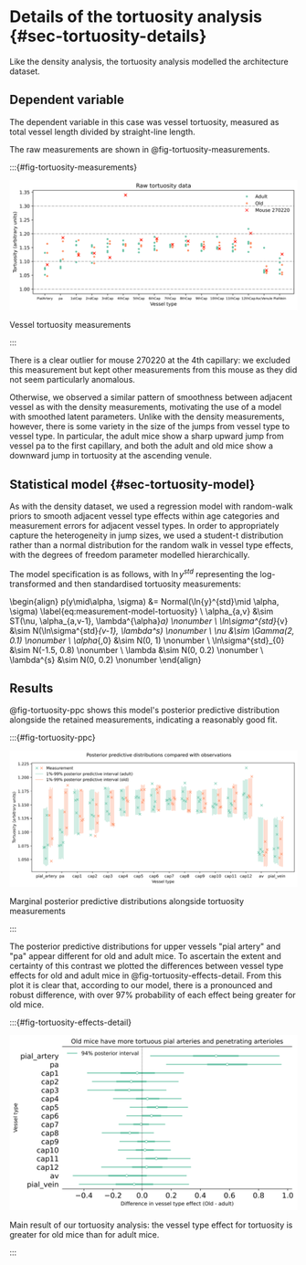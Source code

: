 # Details of the tortuosity analysis {#sec-tortuosity-details}

Like the density analysis, the tortuosity analysis modelled the architecture dataset.

## Dependent variable

The dependent variable in this case was vessel tortuosity, measured as
total vessel length divided by straight-line length. 

The raw measurements are shown in @fig-tortuosity-measurements.

:::{#fig-tortuosity-measurements}

![](../plots/tortuosity-raw-measurements.svg)

Vessel tortuosity measurements

:::

There is a clear outlier for mouse 270220 at the 4th capillary: we excluded this
measurement but kept other measurements from this mouse as they did not seem
particularly anomalous.

Otherwise, we observed a similar pattern of smoothness between adjacent vessel
as with the density measurements, motivating the use of a model with smoothed
latent parameters. Unlike with the density measurements, however, there is some
variety in the size of the jumps from vessel type to vessel type. In particular,
the adult mice show a sharp upward jump from vessel pa to the first capillary,
and both the adult and old mice show a downward jump in tortuosity at the
ascending venule.

## Statistical model {#sec-tortuosity-model}

As with the density dataset, we used a regression model with random-walk priors
to smooth adjacent vessel type effects within age categories and measurement
errors for adjacent vessel types. In order to appropriately capture the
heterogeneity in jump sizes, we used a student-t distribution rather than a
normal distribution for the random walk in vessel type effects, with the degrees
of freedom parameter modelled hierarchically.

The model specification is as follows, with $\ln{y}^{std}$ representing the
log-transformed and then standardised tortuosity measurements:

\begin{align}
p(y\mid\alpha, \sigma) &= Normal(\ln{y}^{std}\mid \alpha, \sigma) \label{eq:measurement-model-tortuosity} \\
\alpha_{a,v} &\sim ST(\nu, \alpha_{a,v-1}, \lambda^{\alpha}_a) \nonumber \\
\ln\sigma^{std}_{v} &\sim N(\ln\sigma^{std}_{v-1}, \lambda^s) \nonumber \\
\nu &\sim \Gamma(2, 0.1) \nonumber \\
\alpha_{,0} &\sim N(0, 1) \nonumber \\
\ln\sigma^{std}_{0} &\sim N(-1.5, 0.8) \nonumber \\ 
\lambda &\sim N(0, 0.2) \nonumber \\
\lambda^{s} &\sim N(0, 0.2) \nonumber 
\end{align}

## Results

@fig-tortuosity-ppc shows this model's posterior predictive distribution
alongside the retained measurements, indicating a reasonably good fit.

:::{#fig-tortuosity-ppc}

![](../plots/tortuosity-ppc.svg)

Marginal posterior predictive distributions alongside tortuosity measurements

:::

The posterior predictive distributions for upper vessels "pial artery" and "pa"
appear different for old and adult mice. To ascertain the extent and certainty
of this contrast we plotted the differences between vessel type effects for old
and adult mice in @fig-tortuosity-effects-detail. From this plot it is clear
that, according to our model, there is a pronounced and robust difference, with
over 97% probability of each effect being greater for old mice.

:::{#fig-tortuosity-effects-detail}

![](../plots/tortuosity-effects.svg)

Main result of our tortuosity analysis: the vessel type effect for tortuosity is greater for old mice than for adult mice.

:::
